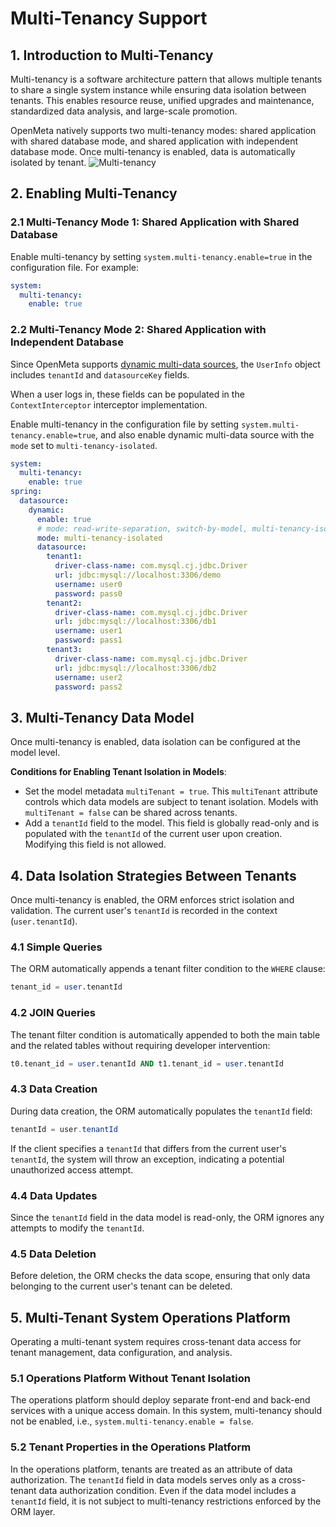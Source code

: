 # Multi-Tenancy Support

## 1. Introduction to Multi-Tenancy
Multi-tenancy is a software architecture pattern that allows multiple tenants to share a single system instance while ensuring data isolation between tenants. This enables resource reuse, unified upgrades and maintenance, standardized data analysis, and large-scale promotion.

OpenMeta natively supports two multi-tenancy modes: shared application with shared database mode, and shared application with independent database mode. Once multi-tenancy is enabled, data is automatically isolated by tenant.
![Multi-tenancy](/image/multi-tenancy-en.png)

## 2. Enabling Multi-Tenancy

### 2.1 Multi-Tenancy Mode 1: Shared Application with Shared Database
Enable multi-tenancy by setting `system.multi-tenancy.enable=true` in the configuration file. For example:
```yaml
system:
  multi-tenancy:
    enable: true
```

### 2.2 Multi-Tenancy Mode 2: Shared Application with Independent Database
Since OpenMeta supports [dynamic multi-data sources](./datasource), the `UserInfo` object includes `tenantId` and `datasourceKey` fields.

When a user logs in, these fields can be populated in the `ContextInterceptor` interceptor implementation.

Enable multi-tenancy in the configuration file by setting `system.multi-tenancy.enable=true`, and also enable dynamic multi-data source with the `mode` set to `multi-tenancy-isolated`.
```yaml
system:
  multi-tenancy:
    enable: true
spring:
  datasource:
    dynamic:
      enable: true
      # mode: read-write-separation, switch-by-model, multi-tenancy-isolated, multi-datasource(default)
      mode: multi-tenancy-isolated
      datasource:
        tenant1:
          driver-class-name: com.mysql.cj.jdbc.Driver
          url: jdbc:mysql://localhost:3306/demo
          username: user0
          password: pass0
        tenant2:
          driver-class-name: com.mysql.cj.jdbc.Driver
          url: jdbc:mysql://localhost:3306/db1
          username: user1
          password: pass1
        tenant3:
          driver-class-name: com.mysql.cj.jdbc.Driver
          url: jdbc:mysql://localhost:3306/db2
          username: user2
          password: pass2
```

## 3. Multi-Tenancy Data Model
Once multi-tenancy is enabled, data isolation can be configured at the model level.

**Conditions for Enabling Tenant Isolation in Models**:
- Set the model metadata `multiTenant = true`. This `multiTenant` attribute controls which data models are subject to tenant isolation. Models with `multiTenant = false` can be shared across tenants.
- Add a `tenantId` field to the model. This field is globally read-only and is populated with the `tenantId` of the current user upon creation. Modifying this field is not allowed.

## 4. Data Isolation Strategies Between Tenants
Once multi-tenancy is enabled, the ORM enforces strict isolation and validation. The current user's `tenantId` is recorded in the context (`user.tenantId`).

### 4.1 Simple Queries
The ORM automatically appends a tenant filter condition to the `WHERE` clause:
```sql
tenant_id = user.tenantId
```

### 4.2 JOIN Queries
The tenant filter condition is automatically appended to both the main table and the related tables without requiring developer intervention:
```sql
t0.tenant_id = user.tenantId AND t1.tenant_id = user.tenantId
```

### 4.3 Data Creation
During data creation, the ORM automatically populates the `tenantId` field:
```java
tenantId = user.tenantId
```

If the client specifies a `tenantId` that differs from the current user's `tenantId`, the system will throw an exception, indicating a potential unauthorized access attempt.

### 4.4 Data Updates
Since the `tenantId` field in the data model is read-only, the ORM ignores any attempts to modify the `tenantId`.

### 4.5 Data Deletion
Before deletion, the ORM checks the data scope, ensuring that only data belonging to the current user's tenant can be deleted.

## 5. Multi-Tenant System Operations Platform
Operating a multi-tenant system requires cross-tenant data access for tenant management, data configuration, and analysis.

### 5.1 Operations Platform Without Tenant Isolation
The operations platform should deploy separate front-end and back-end services with a unique access domain. In this system, multi-tenancy should not be enabled, i.e., `system.multi-tenancy.enable = false`.

### 5.2 Tenant Properties in the Operations Platform
In the operations platform, tenants are treated as an attribute of data authorization. The `tenantId` field in data models serves only as a cross-tenant data authorization condition. Even if the data model includes a `tenantId` field, it is not subject to multi-tenancy restrictions enforced by the ORM layer.